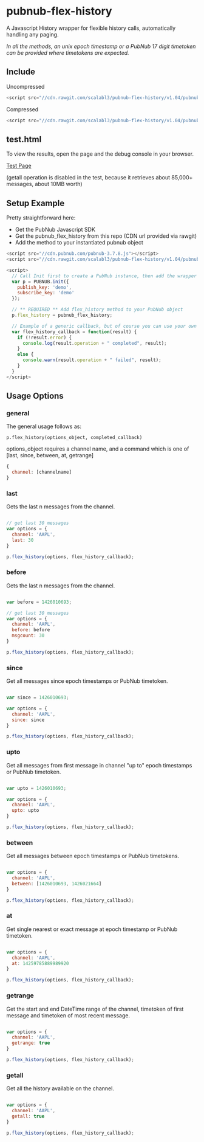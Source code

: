# pubnub-flex-history
A Javascript History wrapper for flexible history calls, automatically handling any paging.

*In all the methods, an unix epoch timestamp or a PubNub 17 digit timetoken can be provided where timetokens are expected.*

## Include

Uncompressed

```javascript
<script src="//cdn.rawgit.com/scalabl3/pubnub-flex-history/v1.04/pubnub-flex-history.js"></script>
```

Compressed
```javascript
<script src="//cdn.rawgit.com/scalabl3/pubnub-flex-history/v1.04/pubnub-flex-history-min.js"></script>
```

## test.html ##

To view the results, open the page and the debug console in your browser.

[Test Page](http://scalabl3.github.io/pubnub-flex-history/test.html)

(getall operation is disabled in the test, because it retrieves about 85,000+ messages,
about 10MB worth)

## Setup Example

Pretty straightforward here:

* Get the PubNub Javascript SDK
* Get the pubnub_flex_history from this repo (CDN url provided via rawgit)
* Add the method to your instantiated pubnub object


```javascript
<script src="//cdn.pubnub.com/pubnub-3.7.8.js"></script>
<script src="//cdn.rawgit.com/scalabl3/pubnub-flex-history/v1.04/pubnub-flex-history-min.js"></script>

<script>
  // Call Init first to create a PubNub instance, then add the wrapper method to that object
  var p = PUBNUB.init({
    publish_key: 'demo',
    subscribe_key: 'demo'
  });

  // ** REQUIRED ** Add flex_history method to your PubNub object
  p.flex_history = pubnub_flex_history;

  // Example of a generic callback, but of course you can use your own
  var flex_history_callback = function(result) {
    if (!result.error) {
      console.log(result.operation + " completed", result);
    }
    else {
      console.warn(result.operation + " failed", result);
    }
  }
</script>
```

## Usage Options ##

### general ###

The general usage follows as:

    p.flex_history(options_object, completed_callback)

options_object requires a channel name, and a command which is one of [last, since, between, at, getrange]

```javascript
{
  channel: [channelname]
}
```

### last ###

Gets the last n messages from the channel.

```javascript

// get last 30 messages
var options = {
  channel: 'AAPL',
  last: 30
}

p.flex_history(options, flex_history_callback);

```

### before ###

Gets the last n messages from the channel.

```javascript

var before = 1426010693;

// get last 30 messages
var options = {
  channel: 'AAPL',
  before: before
  msgcount: 30
}

p.flex_history(options, flex_history_callback);

```

### since ###

Get all messages since epoch timestamps or PubNub timetoken.

```javascript

var since = 1426010693;

var options = {
  channel: 'AAPL',
  since: since
}

p.flex_history(options, flex_history_callback);

```

### upto ###

Get all messages from first message in channel "up to" epoch timestamps or PubNub timetoken.

```javascript

var upto = 1426010693;

var options = {
  channel: 'AAPL',
  upto: upto
}

p.flex_history(options, flex_history_callback);

```

### between ###

Get all messages between epoch timestamps or PubNub timetokens.

```javascript

var options = {
  channel: 'AAPL',
  between: [1426010693, 1426021664]
}

p.flex_history(options, flex_history_callback);

```

### at ###

Get single nearest or exact message at epoch timestamp or PubNub timetoken.

```javascript

var options = {
  channel: 'AAPL',
  at: 14259785889989920
}

p.flex_history(options, flex_history_callback);

```

### getrange ###

Get the start and end DateTime range of the channel, timetoken of first message and timetoken of most recent message.

```javascript

var options = {
  channel: 'AAPL',
  getrange: true
}

p.flex_history(options, flex_history_callback);

```

### getall ###

Get all the history available on the channel.

```javascript

var options = {
  channel: 'AAPL',
  getall: true
}

p.flex_history(options, flex_history_callback);

```



